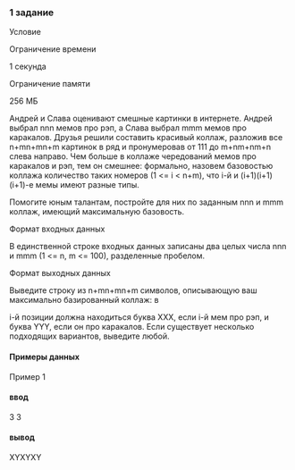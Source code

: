 ### 1 задание

Условие

Ограничение времени

1 секунда

Ограничение памяти

256 МБ

Андрей и Слава оценивают смешные картинки в интернете. Андрей выбрал nnn мемов про рэп, а Слава выбрал mmm мемов про каракалов. Друзья решили составить красивый коллаж, разложив все n+mn+mn+m картинок в ряд и пронумеровав от 111 до m+nm+nm+n слева направо. Чем больше в коллаже чередований мемов про каракалов и рэп, тем он смешнее: формально, назовем базовостью коллажа количество таких номеров (1 <= i < n+m), что i-й и (i+1)(i+1)(i+1)-е мемы имеют разные типы.

Помогите юным талантам, постройте для них по заданным nnn и mmm коллаж, имеющий максимальную базовость.

Формат входных данных

В единственной строке входных данных записаны два целых числа nnn и mmm (1 <= n, m <= 100), разделенные пробелом.

Формат выходных данных

Выведите строку из n+mn+mn+m символов, описывающую ваш максимально базированный коллаж: в

i-й позиции должна находиться буква XXX, если i-й мем про рэп, и буква YYY, если он про каракалов. Если существует несколько подходящих вариантов, выведите любой.

#### Примеры данных

Пример 1

#### ввод

3 3

#### вывод

XYXYXY